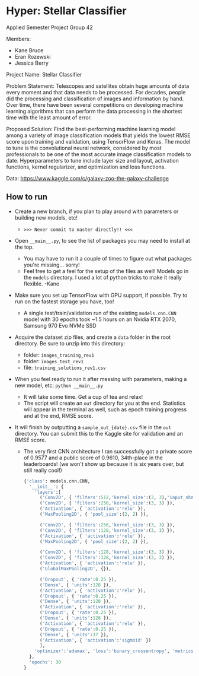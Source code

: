 # Hyper: Stellar Classifier
Applied Semester Project Group 42

Members:
* Kane Bruce
* Eran Rozewski
* Jessica Berry

Project Name: Stellar Classifier

Problem Statement: Telescopes and satellites obtain huge amounts of data every moment and that data needs to be processed. For decades, people did the processing and classification of images and information by hand. Over time, there have been several competitions on developing machine learning algorithms that can perform the data processing in the shortest time with the least amount of error. 

Proposed Solution: Find the best-performing machine learning model among a variety of image classification models that yields the lowest RMSE score upon training and validation, using TensorFlow and Keras. The model to tune is the convolutional neural network, considered by most professionals to be one of the most accurate image classification models to date. Hyperparameters to tune include layer size and layout, activation functions, kernel regularizer, and optimization and loss functions. 

Data: https://www.kaggle.com/c/galaxy-zoo-the-galaxy-challenge

## How to run
* Create a new branch, if you plan to play around with parameters or building new models, etc!
  * `>>> Never commit to master directly!! <<<`
  
* Open `__main__.py`, to see the list of packages you may need to install at the top.
  * You may have to run it a couple of times to figure out what packages you're missing... sorry!
  * Feel free to get a feel for the setup of the files as well! Models go in the `models` directory. I used a lot of python tricks to make it really flexible. -Kane
  
* Make sure you set up TensorFlow with GPU support, if possible. Try to run on the fastest storage you have, too!
  * A single test/train/validation run of the existing `models.cnn.CNN` model with 30 epochs took ~1.5 hours on an Nvidia RTX 2070, Samsung 970 Evo NVMe SSD
  
* Acquire the dataset zip files, and create a `data` folder in the root directory. Be sure to unzip into this directory:
  * folder: `images_training_rev1`
  * folder: `images_test_rev1`
  * file: `training_solutions_rev1.csv`
  
* When you feel ready to run it after messing with parameters, making a new model, etc: `python __main__.py`
  * It will take some time. Get a cup of tea and relax!
  * The script will create an `out` directory for you at the end. Statistics will appear in the terminal as well, such as epoch training progress and at the end, RMSE score.

* It will finish by outputting a `sample_out_{date}.csv` file in the `out` directory. You can submit this to the Kaggle site for validation and an RMSE score.
  * The very first CNN architecture I ran successfully got a private score of 0.9577 and a public score of 0.9610, 34th-place in the leaderboards! (we won't show up because it is six years over, but still really cool!)
    ```py
    {'class': models.cnn.CNN,
      '__init__': {
        'layers':[
          ('Conv2D', { 'filters':512,'kernel_size':(3, 3),'input_shape':(IMG_SHAPE[0], IMG_SHAPE[1], 3) }),
          ('Conv2D', { 'filters':256,'kernel_size':(3, 3) }),
          ('Activation', { 'activation':'relu' }),
          ('MaxPooling2D', { 'pool_size':(2, 2) }),

          ('Conv2D', { 'filters':256,'kernel_size':(3, 3) }),
          ('Conv2D', { 'filters':128,'kernel_size':(3, 3) }),
          ('Activation', { 'activation':'relu' }),
          ('MaxPooling2D', { 'pool_size':(2, 2) }),

          ('Conv2D', { 'filters':128,'kernel_size':(3, 3) }),
          ('Conv2D', { 'filters':128,'kernel_size':(3, 3) }),
          ('Activation', { 'activation':'relu' }),
          ('GlobalMaxPooling2D', {}),

          ('Dropout', { 'rate':0.25 }),
          ('Dense', { 'units':128 }),
          ('Activation', { 'activation':'relu' }),
          ('Dropout', { 'rate':0.25 }),
          ('Dense', { 'units':128 }),
          ('Activation', { 'activation':'relu' }),
          ('Dropout', { 'rate':0.25 }),
          ('Dense', { 'units':128 }),
          ('Activation', { 'activation':'relu' }),
          ('Dropout', { 'rate':0.25 }),
          ('Dense', { 'units':37 }),
          ('Activation', { 'activation':'sigmoid' })
          ],
        'optimizer':'adamax', 'loss':'binary_crossentropy', 'metrics':[root_mean_squared_error]
      },
      'epochs': 30
    }
    ```
